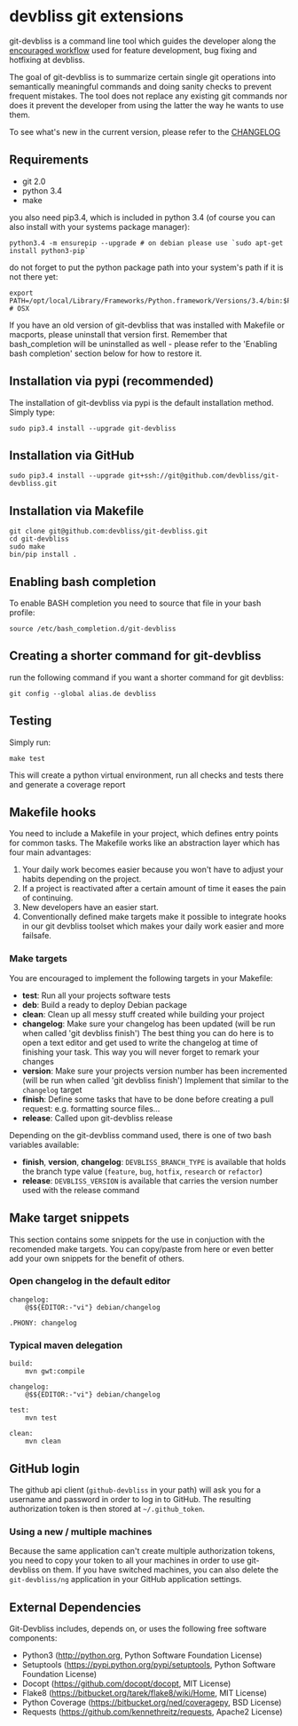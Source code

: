 # devbliss git extensions

git-devbliss is a command line tool which guides the developer along the
[encouraged workflow](workflow.md) used for feature development, bug fixing
and hotfixing at devbliss.

The goal of git-devbliss is to summarize certain single git operations into
semantically meaningful commands and doing sanity checks to prevent frequent
mistakes.
The tool does not replace any existing git commands nor does it
prevent the developer from using the latter the way he wants to use them.

To see what's new in the current version, please refer to the [CHANGELOG](https://github.com/devbliss/git-devbliss/blob/master/CHANGES.md)

## Requirements

- git 2.0
- python 3.4
- make


you also need pip3.4, which is included in python 3.4 (of course you can also install with your systems package manager):

    python3.4 -m ensurepip --upgrade # on debian please use `sudo apt-get install python3-pip`

do not forget to put the python package path into your system's path if it is not there yet:

    export PATH=/opt/local/Library/Frameworks/Python.framework/Versions/3.4/bin:$PATH # OSX
    
If you have an old version of git-devbliss that was installed with Makefile or macports, please uninstall that version first. Remember that bash_completion will be uninstalled as well - please refer to the 'Enabling bash completion' section below for how to restore it.

## Installation via pypi (recommended)

The installation of git-devbliss via pypi is the default installation
method. Simply type:

    sudo pip3.4 install --upgrade git-devbliss

## Installation via GitHub

    sudo pip3.4 install --upgrade git+ssh://git@github.com/devbliss/git-devbliss.git

## Installation via Makefile

    git clone git@github.com:devbliss/git-devbliss.git
    cd git-devbliss
    sudo make
    bin/pip install .

## Enabling bash completion

To enable BASH completion you need to source that file in your bash profile:

    source /etc/bash_completion.d/git-devbliss


## Creating a shorter command for git-devbliss

run the following command if you want a shorter command for git devbliss:
    
    git config --global alias.de devbliss

## Testing

Simply run:

    make test

This will create a python virtual environment, run all checks and tests there and generate a coverage report


## Makefile hooks

You need to include a Makefile in your project, which defines entry points for
common tasks. The Makefile works like an abstraction layer which has
four main advantages:

 1. Your daily work becomes easier because you won't have to adjust your habits
    depending on the project.
 2. If a project is reactivated after a certain amount of time it eases the
    pain of continuing.
 3. New developers have an easier start.
 4. Conventionally defined make targets make it
    possible to integrate hooks in our git devbliss toolset which makes your
    daily work easier and more failsafe.

### Make targets

You are encouraged to implement the following targets in your Makefile:

- **test**: Run all your projects software tests
- **deb**: Build a ready to deploy Debian package
- **clean**: Clean up all messy stuff created while building your project
- **changelog**: Make sure your changelog has been updated (will be run when
  called 'git devbliss finish') The best thing you can do here is to open a
  text editor and get used to write the changelog at time of finishing your
  task. This way you will never forget to remark your changes
- **version**: Make sure your projects version number has been incremented
  (will be run when called 'git devbliss finish') Implement that similar to the
  `changelog` target
- **finish**: Define some tasks that have to be done before creating a pull
  request: e.g. formatting source files...
- **release**: Called upon git-devbliss release

Depending on the git-devbliss command used, there is one of two bash variables
available:
- **finish**, **version**, **changelog**:  `DEVBLISS_BRANCH_TYPE` is available that holds the branch type
  value (`feature`, `bug`, `hotfix`, `research` or `refactor`)
- **release**: `DEVBLISS_VERSION` is available that carries the version number
  used with the release command

## Make target snippets

This section contains some snippets for the use in conjuction with the
recomended make targets. You can copy/paste from here or even better add your
own snippets for the benefit of others.

### Open changelog in the default editor

    changelog:
    	@$${EDITOR:-"vi"} debian/changelog

    .PHONY: changelog

### Typical maven delegation

    build:
    	mvn gwt:compile

    changelog:
    	@$${EDITOR:-"vi"} debian/changelog

    test:
    	mvn test

    clean:
    	mvn clean

## GitHub login

The github api client (`github-devbliss` in your path) will ask you for a username
and password in order to log in to GitHub. The resulting authorization token is then
stored at `~/.github_token`.

### Using a new / multiple machines

Because the same application can't create multiple authorization tokens, you need to
copy your token to all your machines in order to use git-devbliss on them. If you have
switched machines, you can also delete the `git-devbliss/ng` application in your GitHub
application settings.


## External Dependencies

Git-Devbliss includes, depends on, or uses the following free software components:

- Python3 (http://python.org, Python Software Foundation License)
- Setuptools (https://pypi.python.org/pypi/setuptools, Python Software Foundation License)
- Docopt (https://github.com/docopt/docopt, MIT License)
- Flake8 (https://bitbucket.org/tarek/flake8/wiki/Home, MIT License)
- Python Coverage (https://bitbucket.org/ned/coveragepy, BSD License)
- Requests (https://github.com/kennethreitz/requests, Apache2 License)
